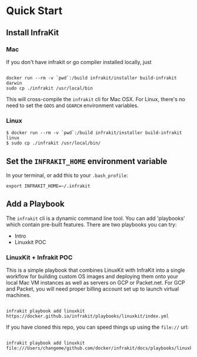 Quick Start
===========

## Install InfraKit

### Mac
If you don't have infrakit or go compiler installed locally, just

```shell

docker run --rm -v `pwd`:/build infrakit/installer build-infrakit darwin
sudo cp ./infrakit /usr/local/bin
```
This will cross-compile the `infrakit` cli for Mac OSX.  For Linux, there's no need to set the `GOOS` and `GOARCH`
environment variables.

### Linux

```shell
$ docker run --rm -v `pwd`:/build infrakit/installer build-infrakit linux
$ sudo cp ./infrakit /usr/local/bin/
```

## Set the `INFRAKIT_HOME` environment variable

In your terminal, or add this to your `.bash_profile`:

```shell
export INFRAKIT_HOME=~/.infrakit
```

## Add a Playbook

The `infrakit` cli is a dynamic command line tool.  You can add 'playbooks' which contain pre-built features.
There are two playbooks you can try:

  + Intro
  + Linuxkit POC


### LinuxKit + Infrakit POC
This is a simple playbook that combines LinuxKit with InfraKit into a single workflow for building
custom OS images and deploying them onto your local Mac VM instances as well as servers on GCP or Packet.net.
For GCP and Packet, you will need proper billing account set up to launch virtual machines.

```shell

infrakit playbook add linuxkit https://docker.github.io/infrakit/playbooks/linuxkit/index.yml
```

If you have cloned this repo, you can speed things up using the `file://` url:

```shell

infrakit playbook add linuxkit file:///Users/changeme/github.com/docker/infrakit/docs/playbooks/linuxkit/index.yml
```



